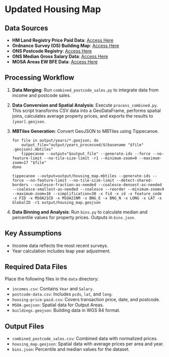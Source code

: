 # Updated Housing Map

## Data Sources

-   **HM Land Registry Price Paid Data**: [Access Here](https://www.gov.uk/government/statistical-data-sets/price-paid-data-downloads#november-2023-data-current-month)
-   **Ordnance Survey (OS) Building Map**: [Access Here](https://osdatahub.os.uk/downloads/open/OpenMapLocal)
-   **ONS Postcode Registry**: [Access Here](https://geoportal.statistics.gov.uk/datasets/a2f8c9c5778a452bbf640d98c166657c/about)
-   **ONS Median Gross Salary Data**: [Access Here](https://www.ons.gov.uk/aboutus/transparencyandgovernance/freedomofinformationfoi/averagesalarydatafromjanuary1970toaugust2022)
-   **MOSA Areas EW BFE Data**: [Access Here](<https://geoportal.statistics.gov.uk/search?collection=Dataset&tags=all(BDY_RGN%2CDEC_2021)>)

## Processing Workflow

1.  **Data Merging**:
    Run `combined_postcode_sales.py` to integrate data from income and postcode sales.

2.  **Data Conversion and Spatial Analysis**:
    Execute `process_combined.py`. This script transforms CSV data into a GeoDataFrame, performs spatial joins, calculates average property prices, and exports the results to `[year].geojson`.

3.  **MBTiles Generation**:
    Convert GeoJSON to MBTiles using Tippecanoe.

    ```
    for file in output/years/*.geojson; do
        output_file="output/years_processed/$(basename "$file" .geojson).mbtiles"
        tippecanoe --output="$output_file" --generate-ids --force --no-feature-limit --no-tile-size-limit -r1 --minimum-zoom=0 --maximum-zoom=17 "$file"
    done
    ```

    ```
    tippecanoe --output=output/housing_map.mbtiles --generate-ids --force --no-feature-limit --no-tile-size-limit --detect-shared-borders --coalesce-fraction-as-needed --coalesce-densest-as-needed --coalesce-smallest-as-needed --coalesce --reorder --minimum-zoom=9 --maximum-zoom=16 --simplification=30 -x fid -x id -x feature_code -x FID -x MSOA21CD -x MSOA21NM -x BNG_E -x BNG_N -x LONG -x LAT -x GlobalID -r1 output/housing_map.geojson
    ```

4.  **Data Binning and Analysis**:
    Run `bins.py` to calculate median and percentile values for property prices. Outputs in `bins.json`.

## Key Assumptions

-   Income data reflects the most recent surveys.
-   Year calculation includes leap year adjustment.

## Required Data Files

Place the following files in the `data` directory:

-   `incomes.csv`: Contains `Year` and `Salary`.
-   `postcode-data.csv`: Includes `pcds`, `lat`, and `long`.
-   `housing-price-paid.csv`: Covers transaction price, date, and postcode.
-   `MSOA.geojson`: Spatial data for Output Areas.
-   `buildings.geojson`: Building data in WGS 84 format.

## Output Files

-   `combined_postcode_sales.csv`: Combined data with normalized prices.
-   `housing_map.geojson`: Spatial data with average prices per area and year.
-   `bins.json`: Percentile and median values for the dataset.
